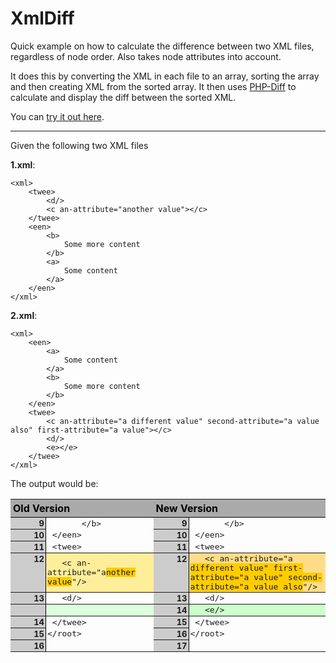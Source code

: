XmlDiff
=======

Quick example on how to calculate the difference between two XML files, regardless of node order. Also takes node  attributes into account. 

It does this by converting the XML in each file to an array, sorting the array and then creating XML from the sorted array. It then uses [PHP-Diff](https://github.com/phpspec/php-diff) to calculate and display the diff between the sorted XML.

You can [try it out here](https://xmldiff.glitch.me/).

---

Given the following two XML files

**1.xml**:

    <xml>
        <twee>
            <d/>
            <c an-attribute="another value"></c>
        </twee>
        <een>
            <b>
                Some more content
            </b>
            <a>
                Some content
            </a>
        </een>
    </xml>

**2.xml**: 

    <xml>
        <een>
            <a>
                Some content
            </a>
            <b>
                Some more content
            </b>
        </een>
        <twee>
            <c an-attribute="a different value" second-attribute="a value also" first-attribute="a value"></c>
            <d/>
            <e></e>
        </twee>
    </xml>

The output would be:


<table class="Differences DifferencesSideBySide" style="width: 100%;border-collapse: collapse;border-spacing: 0;empty-cells: show"><thead><tr><th colspan="2" style="text-align: left;border-bottom: 1px solid #000;background: #aaa;color: #000;padding: 4px">Old Version</th><th colspan="2" style="text-align: left;border-bottom: 1px solid #000;background: #aaa;color: #000;padding: 4px">New Version</th></tr></thead><tbody class="ChangeEqual"><tr><th style="text-align: right;background: #ccc;width: 4em;padding: 1px 2px;border-right: 1px solid #000;vertical-align: top;font-size: 13px">9</th><td class="Left" style="padding: 1px 2px;font-family: Consolas, monospace;font-size: 13px"><span>       &lt;/b&gt;</span> </td><th style="text-align: right;background: #ccc;width: 4em;padding: 1px 2px;border-right: 1px solid #000;vertical-align: top;font-size: 13px">9</th><td class="Right" style="padding: 1px 2px;font-family: Consolas, monospace;font-size: 13px"><span>       &lt;/b&gt;</span> </td></tr><tr><th style="text-align: right;background: #ccc;width: 4em;padding: 1px 2px;border-right: 1px solid #000;vertical-align: top;font-size: 13px">10</th><td class="Left" style="padding: 1px 2px;font-family: Consolas, monospace;font-size: 13px"><span> &lt;/een&gt;</span> </td><th style="text-align: right;background: #ccc;width: 4em;padding: 1px 2px;border-right: 1px solid #000;vertical-align: top;font-size: 13px">10</th><td class="Right" style="padding: 1px 2px;font-family: Consolas, monospace;font-size: 13px"><span> &lt;/een&gt;</span> </td></tr><tr><th style="text-align: right;background: #ccc;width: 4em;padding: 1px 2px;border-right: 1px solid #000;vertical-align: top;font-size: 13px">11</th><td class="Left" style="padding: 1px 2px;font-family: Consolas, monospace;font-size: 13px"><span> &lt;twee&gt;</span> </td><th style="text-align: right;background: #ccc;width: 4em;padding: 1px 2px;border-right: 1px solid #000;vertical-align: top;font-size: 13px">11</th><td class="Right" style="padding: 1px 2px;font-family: Consolas, monospace;font-size: 13px"><span> &lt;twee&gt;</span> </td></tr></tbody><tbody class="ChangeReplace"><tr><th style="text-align: right;background: #ccc;width: 4em;padding: 1px 2px;border-right: 1px solid #000;vertical-align: top;font-size: 13px">12</th><td class="Left" style="padding: 1px 2px;font-family: Consolas, monospace;font-size: 13px;background: #fe9"><span>   &lt;c an-attribute="a<del style="text-decoration: none;background: #fc0">nother value</del>"/&gt;</span> </td><th style="text-align: right;background: #ccc;width: 4em;padding: 1px 2px;border-right: 1px solid #000;vertical-align: top;font-size: 13px">12</th><td class="Right" style="padding: 1px 2px;font-family: Consolas, monospace;font-size: 13px;background: #fd8"><span>   &lt;c an-attribute="a<ins style="text-decoration: none;background: #fc0"> different value" first-attribute="a value" second-attribute="a value also</ins>"/&gt;</span></td></tr></tbody><tbody class="ChangeEqual"><tr><th style="text-align: right;background: #ccc;width: 4em;padding: 1px 2px;border-right: 1px solid #000;vertical-align: top;font-size: 13px">13</th><td class="Left" style="padding: 1px 2px;font-family: Consolas, monospace;font-size: 13px"><span>   &lt;d/&gt;</span> </td><th style="text-align: right;background: #ccc;width: 4em;padding: 1px 2px;border-right: 1px solid #000;vertical-align: top;font-size: 13px">13</th><td class="Right" style="padding: 1px 2px;font-family: Consolas, monospace;font-size: 13px"><span>   &lt;d/&gt;</span> </td></tr></tbody><tbody class="ChangeInsert"><tr><th style="text-align: right;background: #ccc;width: 4em;padding: 1px 2px;border-right: 1px solid #000;vertical-align: top;font-size: 13px"> </th><td class="Left" style="padding: 1px 2px;font-family: Consolas, monospace;font-size: 13px;background: #dfd"> </td><th style="text-align: right;background: #ccc;width: 4em;padding: 1px 2px;border-right: 1px solid #000;vertical-align: top;font-size: 13px">14</th><td class="Right" style="padding: 1px 2px;font-family: Consolas, monospace;font-size: 13px;background: #cfc"><ins style="text-decoration: none">   &lt;e/&gt;</ins> </td></tr></tbody><tbody class="ChangeEqual"><tr><th style="text-align: right;background: #ccc;width: 4em;padding: 1px 2px;border-right: 1px solid #000;vertical-align: top;font-size: 13px">14</th><td class="Left" style="padding: 1px 2px;font-family: Consolas, monospace;font-size: 13px"><span> &lt;/twee&gt;</span> </td><th style="text-align: right;background: #ccc;width: 4em;padding: 1px 2px;border-right: 1px solid #000;vertical-align: top;font-size: 13px">15</th><td class="Right" style="padding: 1px 2px;font-family: Consolas, monospace;font-size: 13px"><span> &lt;/twee&gt;</span> </td></tr><tr><th style="text-align: right;background: #ccc;width: 4em;padding: 1px 2px;border-right: 1px solid #000;vertical-align: top;font-size: 13px">15</th><td class="Left" style="padding: 1px 2px;font-family: Consolas, monospace;font-size: 13px"><span>&lt;/root&gt;</span> </td><th style="text-align: right;background: #ccc;width: 4em;padding: 1px 2px;border-right: 1px solid #000;vertical-align: top;font-size: 13px">16</th><td class="Right" style="padding: 1px 2px;font-family: Consolas, monospace;font-size: 13px"><span>&lt;/root&gt;</span> </td></tr><tr><th style="text-align: right;background: #ccc;width: 4em;padding: 1px 2px;border-right: 1px solid #000;vertical-align: top;font-size: 13px">16</th><td class="Left" style="padding: 1px 2px;font-family: Consolas, monospace;font-size: 13px"><span/> </td><th style="text-align: right;background: #ccc;width: 4em;padding: 1px 2px;border-right: 1px solid #000;vertical-align: top;font-size: 13px">17</th><td class="Right" style="padding: 1px 2px;font-family: Consolas, monospace;font-size: 13px"><span/> </td></tr></tbody></table>
